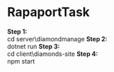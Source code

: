 # RapaportTask
  **Step 1:**<br/>
  cd server\diamondmanage
  **Step 2:**<br/>
  dotnet run
 **Step 3:**<br/>
  cd client\diamonds-site
**Step 4:**<br/>
  npm start
